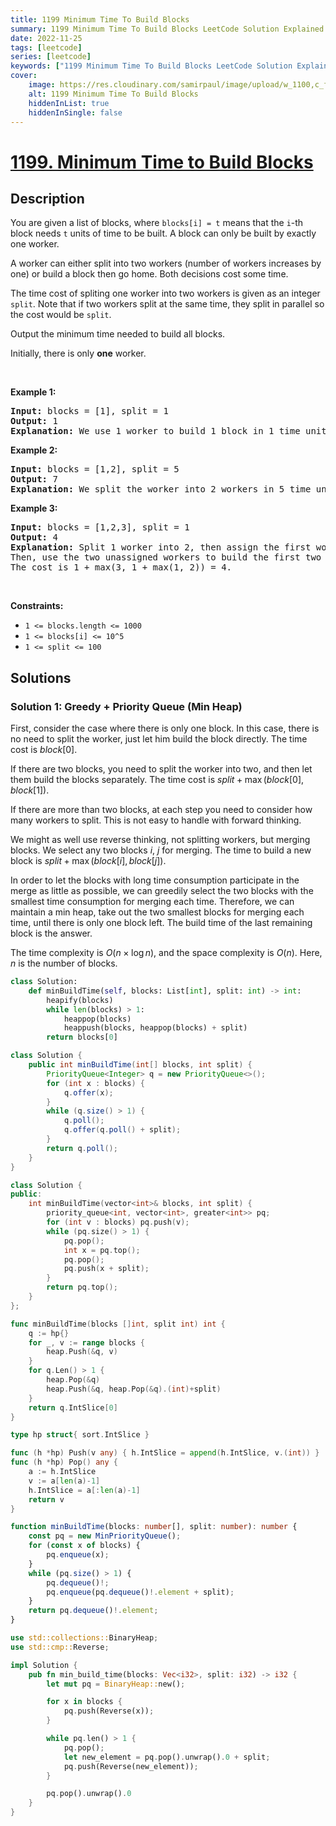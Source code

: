 ```yaml
---
title: 1199 Minimum Time To Build Blocks
summary: 1199 Minimum Time To Build Blocks LeetCode Solution Explained
date: 2022-11-25
tags: [leetcode]
series: [leetcode]
keywords: ["1199 Minimum Time To Build Blocks LeetCode Solution Explained in all languages", "1199 Minimum Time To Build Blocks", "LeetCode", "leetcode solution in Python3 C++ Java Go PHP Ruby Swift TypeScript Rust C# JavaScript C", "GeeksforGeeks", "InterviewBit", "Coding Ninjas", "HackerRank", "HackerEarth", "CodeChef", "TopCoder", "AlgoExpert", "freeCodeCamp", "Codeforces", "GitHub", "AtCoder", "Samir Paul"]
cover:
    image: https://res.cloudinary.com/samirpaul/image/upload/w_1100,c_fit,co_rgb:FFFFFF,l_text:Arial_75_bold:1199 Minimum Time To Build Blocks - Solution Explained/problem-solving.webp
    alt: 1199 Minimum Time To Build Blocks
    hiddenInList: true
    hiddenInSingle: false
---
```



# [1199. Minimum Time to Build Blocks](https://leetcode.com/problems/minimum-time-to-build-blocks)


## Description

<p>You are given a list of blocks, where <code>blocks[i] = t</code> means that the&nbsp;<code>i</code>-th block needs&nbsp;<code>t</code>&nbsp;units of time to be built. A block can only be built by exactly one worker.</p>

<p>A worker can either split into two workers (number of workers increases by one) or build a block then go home. Both decisions cost some time.</p>

<p>The time cost of spliting one worker into two workers is&nbsp;given as an integer <code>split</code>. Note that if two workers split at the same time, they split in parallel so the cost would be&nbsp;<code>split</code>.</p>

<p>Output the minimum time needed to build all blocks.</p>

<p>Initially, there is only <strong>one</strong> worker.</p>

<p>&nbsp;</p>
<p><strong class="example">Example 1:</strong></p>

<pre>
<strong>Input:</strong> blocks = [1], split = 1
<strong>Output:</strong> 1
<strong>Explanation: </strong>We use 1 worker to build 1 block in 1 time unit.
</pre>

<p><strong class="example">Example 2:</strong></p>

<pre>
<strong>Input:</strong> blocks = [1,2], split = 5
<strong>Output:</strong> 7
<strong>Explanation: </strong>We split the worker into 2 workers in 5 time units then assign each of them to a block so the cost is 5 + max(1, 2) = 7.
</pre>

<p><strong class="example">Example 3:</strong></p>

<pre>
<strong>Input:</strong> blocks = [1,2,3], split = 1
<strong>Output:</strong> 4
<strong>Explanation: </strong>Split 1 worker into 2, then assign the first worker to the last block and split the second worker into 2.
Then, use the two unassigned workers to build the first two blocks.
The cost is 1 + max(3, 1 + max(1, 2)) = 4.
</pre>

<p>&nbsp;</p>
<p><strong>Constraints:</strong></p>

<ul>
	<li><code>1 &lt;= blocks.length &lt;= 1000</code></li>
	<li><code>1 &lt;= blocks[i] &lt;= 10^5</code></li>
	<li><code>1 &lt;= split &lt;= 100</code></li>
</ul>

## Solutions

### Solution 1: Greedy + Priority Queue (Min Heap)

First, consider the case where there is only one block. In this case, there is no need to split the worker, just let him build the block directly. The time cost is $block[0]$.

If there are two blocks, you need to split the worker into two, and then let them build the blocks separately. The time cost is $split + \max(block[0], block[1])$.

If there are more than two blocks, at each step you need to consider how many workers to split. This is not easy to handle with forward thinking.

We might as well use reverse thinking, not splitting workers, but merging blocks. We select any two blocks $i$, $j$ for merging. The time to build a new block is $split + \max(block[i], block[j])$.

In order to let the blocks with long time consumption participate in the merge as little as possible, we can greedily select the two blocks with the smallest time consumption for merging each time. Therefore, we can maintain a min heap, take out the two smallest blocks for merging each time, until there is only one block left. The build time of the last remaining block is the answer.

The time complexity is $O(n \times \log n)$, and the space complexity is $O(n)$. Here, $n$ is the number of blocks.

<!-- tabs:start -->

```python
class Solution:
    def minBuildTime(self, blocks: List[int], split: int) -> int:
        heapify(blocks)
        while len(blocks) > 1:
            heappop(blocks)
            heappush(blocks, heappop(blocks) + split)
        return blocks[0]
```

```java
class Solution {
    public int minBuildTime(int[] blocks, int split) {
        PriorityQueue<Integer> q = new PriorityQueue<>();
        for (int x : blocks) {
            q.offer(x);
        }
        while (q.size() > 1) {
            q.poll();
            q.offer(q.poll() + split);
        }
        return q.poll();
    }
}
```

```cpp
class Solution {
public:
    int minBuildTime(vector<int>& blocks, int split) {
        priority_queue<int, vector<int>, greater<int>> pq;
        for (int v : blocks) pq.push(v);
        while (pq.size() > 1) {
            pq.pop();
            int x = pq.top();
            pq.pop();
            pq.push(x + split);
        }
        return pq.top();
    }
};
```

```go
func minBuildTime(blocks []int, split int) int {
	q := hp{}
	for _, v := range blocks {
		heap.Push(&q, v)
	}
	for q.Len() > 1 {
		heap.Pop(&q)
		heap.Push(&q, heap.Pop(&q).(int)+split)
	}
	return q.IntSlice[0]
}

type hp struct{ sort.IntSlice }

func (h *hp) Push(v any) { h.IntSlice = append(h.IntSlice, v.(int)) }
func (h *hp) Pop() any {
	a := h.IntSlice
	v := a[len(a)-1]
	h.IntSlice = a[:len(a)-1]
	return v
}
```

```ts
function minBuildTime(blocks: number[], split: number): number {
    const pq = new MinPriorityQueue();
    for (const x of blocks) {
        pq.enqueue(x);
    }
    while (pq.size() > 1) {
        pq.dequeue()!;
        pq.enqueue(pq.dequeue()!.element + split);
    }
    return pq.dequeue()!.element;
}
```

```rust
use std::collections::BinaryHeap;
use std::cmp::Reverse;

impl Solution {
    pub fn min_build_time(blocks: Vec<i32>, split: i32) -> i32 {
        let mut pq = BinaryHeap::new();

        for x in blocks {
            pq.push(Reverse(x));
        }

        while pq.len() > 1 {
            pq.pop();
            let new_element = pq.pop().unwrap().0 + split;
            pq.push(Reverse(new_element));
        }

        pq.pop().unwrap().0
    }
}
```

<!-- tabs:end -->

<!-- end -->
